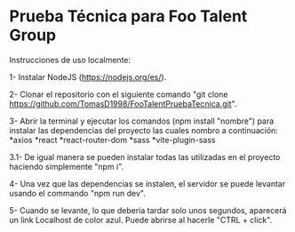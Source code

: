 # Prueba Técnica para Foo Talent Group

Instrucciones de uso localmente:

1- Instalar NodeJS (https://nodejs.org/es/).

2- Clonar el repositorio con el siguiente comando "git clone https://github.com/TomasD1998/FooTalentPruebaTecnica.git".

3- Abrir la terminal y ejecutar los comandos (npm install "nombre") para instalar las dependencias del proyecto las cuales nombro a continuación:
    *axios
    *react
    *react-router-dom
    *sass
    *vite-plugin-sass

3.1- De igual manera se pueden instalar todas las utilizadas en el proyecto haciendo simplemente "npm i".

4- Una vez que las dependencias se instalen, el servidor se puede levantar usando el commando "npm run dev".

5- Cuando se levante, lo que deberia tardar solo unos segundos, aparecerá un link Localhost de color azul.
    Puede abrirse al hacerle "CTRL + click".

